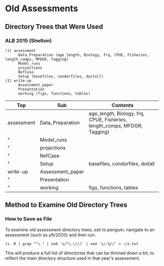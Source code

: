 # Old Assessments

## Directory Trees that Were Used

### ALB 2015 (Shelton)

```
(1) assessment
      Data_Preparation (age_length, Biology, frq, CPUE, Fisheries, length_comps, MFDGR, Tagging)
      Model_runs
      projections
      RefCase
      Setup (basefiles, condorfiles, doitall)
(2) write-up
      Assessment_paper
      Presentation
      working (figs, functions, tables)
```

Top        | Sub              | Contents
---------- | ---------------- | ------------------------------------------------------------------------
assessment | Data_Preparation | age_length, Biology, frq, CPUE, Fisheries, length_comps, MFDGR, Tagging)
"          | Model_runs       |
"          | projections      |
"          | RefCase          |
"          | Setup            | basefiles, condorfiles, doitall
write-up   | Assessment_paper |
"          | Presentation     |
"          | working          | figs, functions, tables

## Method to Examine Old Directory Trees

### How to Save as File

To examine old assessment directory trees, ssh to penguin, navigate to an
assessment (such as yft/2020) and then run:

```
ls -R | grep "^\." | sed 's/^\.\///' | sed 's/:$//' > ~/x.txt
```

This will produce a full list of directories that can be thinned down a bit, to
reflect the main directory structure used in that year's assessment.
